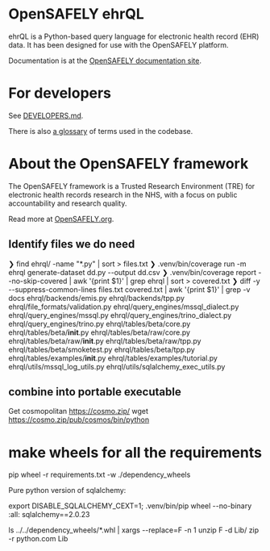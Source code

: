 # OpenSAFELY ehrQL

ehrQL is a Python-based query language for electronic health record (EHR) data.
It has been designed for use with the OpenSAFELY platform.

Documentation is at the [OpenSAFELY documentation site](https://docs.opensafely.org/ehrql).

# For developers

See [DEVELOPERS.md](DEVELOPERS.md).

There is also [a glossary](GLOSSARY.md) of terms used in the codebase.

# About the OpenSAFELY framework

The OpenSAFELY framework is a Trusted Research Environment (TRE) for electronic
health records research in the NHS, with a focus on public accountability and
research quality.

Read more at [OpenSAFELY.org](https://opensafely.org).



## Identify files we do need

❯ find ehrql/ -name "*.py" | sort  > files.txt
❯ .venv/bin/coverage run -m ehrql generate-dataset dd.py --output dd.csv
❯ .venv/bin/coverage report --no-skip-covered | awk '{print $1}' | grep ehrql | sort > covered.txt
❯ diff -y --suppress-common-lines files.txt covered.txt   | awk '{print $1}' | grep -v docs
ehrql/backends/emis.py
ehrql/backends/tpp.py
ehrql/file_formats/validation.py
ehrql/query_engines/mssql_dialect.py
ehrql/query_engines/mssql.py
ehrql/query_engines/trino_dialect.py
ehrql/query_engines/trino.py
ehrql/tables/beta/core.py
ehrql/tables/beta/__init__.py
ehrql/tables/beta/raw/core.py
ehrql/tables/beta/raw/__init__.py
ehrql/tables/beta/raw/tpp.py
ehrql/tables/beta/smoketest.py
ehrql/tables/beta/tpp.py
ehrql/tables/examples/__init__.py
ehrql/tables/examples/tutorial.py
ehrql/utils/mssql_log_utils.py
ehrql/utils/sqlalchemy_exec_utils.py

## combine into portable executable

Get cosmopolitan https://cosmo.zip/
wget https://cosmo.zip/pub/cosmos/bin/python

# make wheels for all the requirements
pip wheel -r requirements.txt -w ./dependency_wheels

Pure python version of sqlalchemy:

export DISABLE_SQLALCHEMY_CEXT=1; .venv/bin/pip wheel --no-binary :all: sqlalchemy==2.0.23

ls ../../dependency_wheels/*.whl | xargs --replace=F -n 1 unzip F -d Lib/
zip -r python.com Lib

